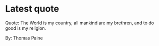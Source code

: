 # Latest quote 

Quote: The World is my country, all mankind are my brethren, and to do good is my religion. 

By: Thomas Paine